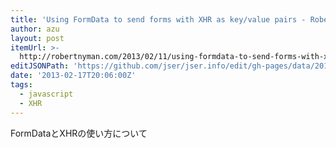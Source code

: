 ```yaml
---
title: 'Using FormData to send forms with XHR as key/value pairs - Robert&#039;s talk'
author: azu
layout: post
itemUrl: >-
  http://robertnyman.com/2013/02/11/using-formdata-to-send-forms-with-xhr-as-keyvalue-pairs/
editJSONPath: 'https://github.com/jser/jser.info/edit/gh-pages/data/2013/02/index.json'
date: '2013-02-17T20:06:00Z'
tags:
  - javascript
  - XHR
---
```

FormDataとXHRの使い方について
